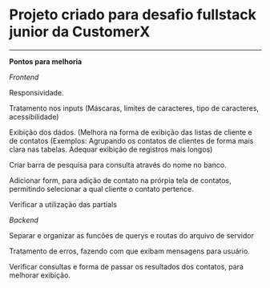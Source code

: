 # Projeto criado para desafio fullstack junior da CustomerX 

---
**Pontos para melhoria**

*Frontend*

Responsividade.

Tratamento nos inputs (Máscaras, limites de caracteres, tipo de caracteres, acessibilidade)

Exibição dos dados. (Melhora na forma de exibição das listas de cliente e de contatos (Exemplos: Agrupando os contatos de clientes de forma mais clara nas tabelas. Adequar exibição de registros mais longos)

Criar barra de pesquisa para consulta através do nome no banco.

Adicionar form, para adição de contato na prórpia tela de contatos, permitindo selecionar a qual cliente o contato pertence.

Verificar a utilização das partials

*Backend*

Separar e organizar as funcões de querys e routas do arquivo de servidor

Tratamento de erros, fazendo com que exibam mensagens para usuário.

Verificar consultas e forma de passar os resultados dos contatos, para melhorar exibição.
